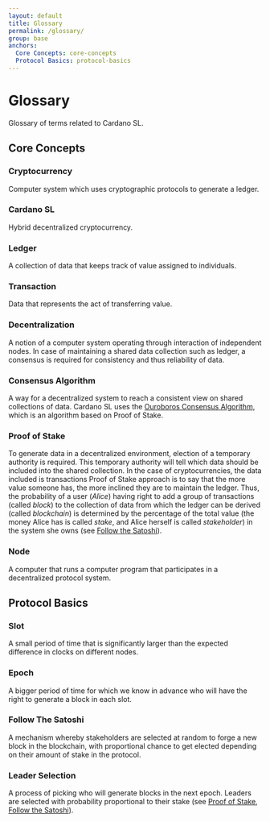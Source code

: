 ```yaml
---
layout: default
title: Glossary
permalink: /glossary/
group: base
anchors:
  Core Concepts: core-concepts
  Protocol Basics: protocol-basics
---
```

# Glossary

Glossary of terms related to Cardano SL.

## Core Concepts

### Cryptocurrency

Computer system which uses cryptographic protocols to generate a ledger.

### Cardano SL

Hybrid decentralized cryptocurrency.

### Ledger

A collection of data that keeps track of value assigned to individuals.

### Transaction

Data that represents the act of transferring value.

### Decentralization

A notion of a computer system operating through interaction of independent
nodes. In case of maintaining a shared data collection such as ledger, a
consensus is required for consistency and thus reliability of data.

### Consensus Algorithm

A way for a decentralized system to reach a consistent view on shared
collections of data. Cardano SL uses the [Ouroboros Consensus
Algorithm](/cardano/proof-of-stake/), which is an algorithm based on
Proof of Stake.

### Proof of Stake

To generate data in a decentralized environment, election of a temporary
authority is required. This temporary authority will tell which data should
be included into the shared collection. In the case of cryptocurrencies, the data
included is transactions Proof of Stake approach is to say that the more value
someone has, the more inclined they are to maintain the ledger. Thus, the
probability of a user (_Alice_) having right to add a group of transactions
(called _block_) to the collection of data from which the ledger can be
derived (called _blockchain_) is determined by the percentage of the total
value (the money Alice has is called _stake_, and Alice herself is
called _stakeholder_) in the system she owns (see [Follow the
Satoshi](#follow-the-satoshi)).

### Node

A computer that runs a computer program that participates in a decentralized
protocol system.

## Protocol Basics

### Slot

A small period of time that is significantly larger than the expected
difference in clocks on different nodes.

### Epoch

A bigger period of time for which we know in advance who will have the right
to generate a block in each slot.

### Follow The Satoshi

A mechanism whereby stakeholders are selected at random to forge a new block
in the blockchain, with proportional chance to get elected depending on their
amount of stake in the protocol.

### Leader Selection

A process of picking who will generate blocks in the next epoch. Leaders are
selected with probability proportional to their stake (see
[Proof of Stake](#proof-of-stake), [Follow the Satoshi](#follow-the-satoshi)).
